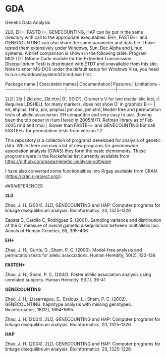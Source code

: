 # GDA
Genetic Data Analysis

2LD, EH+, FASTEH+, GENECOUNTING, HAP can be put in the same directory with call to the appropriate executables. EH+, FASTEH+ and GENECOUNTING can also share the same parameter and data file. I have tested them extensively under Windows, Sun, Dec Alpha and Linux systems. A brief comparison is shown in the following table. Program MCETDT (Monte Carlo module for the Extended Transmission Disequilibrium Test) is distributed with ETDT and unavailable from this site. Note to enter MS-DOS under the default setup for Windows Visa, you need to run c:\windows\system32\cmd.exe first. 

Package name | Executable names| Documentation| Features | Limitations
-------------|-----------------|-------------------------|------------

2LD| 2ld | 2ld.doc, 2ld.htm|  D', SE(D'), Cramer's V for two multiallelic loci, r| Requires LDSHELL for many markers, does not show D' in graphics
EH+ | eh, ehplus, fehp, pm, pmplus| pm.doc, pm.stm|  Model-free and permutation tests of allelic association. EH compatible and very easy to use. (having been the top paper in Hum Hered in 2005/6/7). Refman library as of Feb 2005 rmd and rmx) | Slower than FASTEH+ and GENECOUNTING but call FASTEH+ for permutation tests from version 1.2

This repository is a collection of programs developed for analysis of genetic data. While there are now a lot of new programs for genomewide association analysis (GWAS) they form the basic elemements.  These programs were in the Rockefeller list currently available from https://github.com/gaow/genetic-analysis-software
 
I have also converted some functionalities into R/gap available from CRAN (https://cran.r-project.org/).

##R/#EFERENCES

**2LD**

Zhao, J. H. (2004). 2LD, GENECOUNTING and HAP: Computer programs for linkage disequilibrium analysis. Bioinformatics, 20, 1325-1326

Zapata C, Carollo C, Rodriguez S. (2001). Sampling variance and distribution of the D' measure of overall gametic disequlibrium between multiallelic loci. Annals of Human Genetics, 65, 395-406


**EH+**

Zhao, J. H., Curtis, D., Sham, P. C. (2000). Model-free analysis and permutation tests for allelic associations. Human Heredity, 50(2), 133-139


**FASTEH+**

Zhao, J. H., Sham, P. C. (2002). Faster allelic association analysis using unrelated subjects. Human Heredity, 53(1), 36-41


**GENECOUNTING**

Zhao, J. H, .Lissarrague, S., Essioux, L., Sham, P. C. (2002). GENECOUNTING: haplotype analysis with missing genotypes. Bioinformatics, 18(12), 1694-1695.

Zhao, J. H. (2004). 2LD, GENECOUNTING and HAP: Computer programs for linkage disequilibrium analysis. Bioinformatics, 20, 1325-1326 

**HAP**

Zhao, J. H. (2004). 2LD, GENECOUNTING and HAP: Computer programs for linkage disequilibrium analysis. Bioinformatics, 20, 1325-1326

